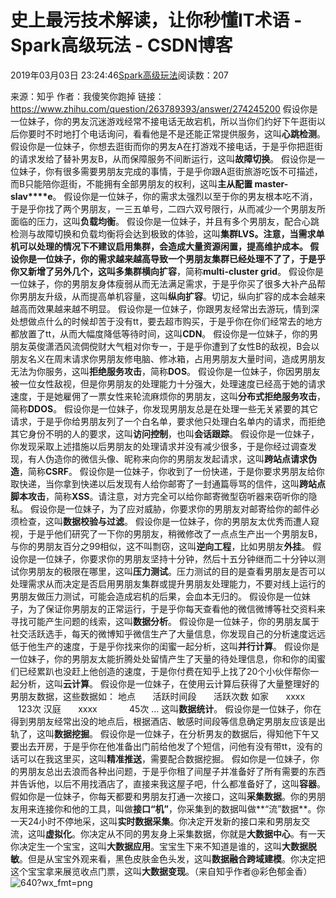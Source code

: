 # 史上最污技术解读，让你秒懂IT术语 - Spark高级玩法 - CSDN博客
2019年03月03日 23:24:46[Spark高级玩法](https://me.csdn.net/rlnLo2pNEfx9c)阅读数：207
> 
来源：知乎
作者：我傻笑你跑掉
链接：
https://www.zhihu.com/question/263789393/answer/274245200
假设你是一位妹子，你的男友沉迷游戏经常不接电话无故宕机，所以当你们约好下午逛街以后你要时不时地打个电话询问，看看他是不是还能正常提供服务，这叫**心跳检测**。
假设你是一位妹子，你想去逛街而你的男友A在打游戏不接电话，于是乎你把逛街的请求发给了替补男友B，从而保障服务不间断运行，这叫**故障切换**。
假设你是一位妹子，你有很多需要男朋友完成的事情，于是乎你跟A逛街旅游吃饭不可描述，而B只能陪你逛街，不能拥有全部男朋友的权利，这叫**主从配置 master-slav****e**。
假设你是一位妹子，你的需求太强烈以至于你的男友根本吃不消，于是乎你找了两个男朋友，一三五单号，二四六双号限行，从而减少一个男朋友所面临的压力，这叫**负载均衡**。
假设你是一位妹子，并且有多个男朋友，配合心跳检测与故障切换和负载均衡将会达到极致的体验，这叫**集群LVS。**注意，当需求单机可以处理的情况下不建议启用集群，会造成大量资源闲置，提高维护成本。
假设你是一位妹子，你的需求越来越高导致一个男朋友集群已经处理不了了，于是乎你又新增了另外几个，这叫**多集群横向扩容**，简称**multi-cluster grid**。
假设你是一位妹子，你的男朋友身体瘦弱从而无法满足需求，于是乎你买了很多大补产品帮你男朋友升级，从而提高单机容量，这叫**纵向扩容**。切记，纵向扩容的成本会越来越高而效果越来越不明显。
假设你是一位妹子，你跟男友经常出去游玩，情到深处想做点什么的时候却苦于没有tt，要去超市购买，于是乎你在你们经常去的地方都放置了tt，从而大幅度降低等待时间，这叫**CDN**。
假设你是一位妹子，你的男朋友英俊潇洒风流倜傥财大气粗对你专一，于是乎你遭到了女性B的敌视，B会以朋友名义在周末请求你男朋友修电脑、修冰箱，占用男朋友大量时间，造成男朋友无法为你服务，这叫**拒绝服务攻击**，简称**DOS**。
假设你是一位妹子，你因男朋友被一位女性敌视，但是你男朋友的处理能力十分强大，处理速度已经高于她的请求速度，于是她雇佣了一票女性来轮流麻烦你的男朋友，这叫**分布式拒绝服务攻击**，简称**DDOS**。
假设你是一位妹子，你发现男朋友总是在处理一些无关紧要的其它请求，于是乎你给男朋友列了一个白名单，要求他只处理白名单内的请求，而拒绝其它身份不明的人的要求，这叫**访问控制**，也叫**会话跟踪**。
假设你是一位妹子，你发现采取上述措施以后男朋友的处理请求并没有减少很多，于是你经过调查发现，有人伪造你的微信头像、昵称来向你的男朋友发起请求，这叫**跨站点请求伪造**，简称**CSRF**。
假设你是一位妹子，你收到了一份快递，于是你要求男朋友给你取快递，当你拿到快递以后发现有人给你邮寄了一封通篇辱骂的信件，这叫**跨站点脚本攻击**，简称**XSS**。请注意，对方完全可以给你邮寄微型窃听器来窃听你的隐私。
假设你是一位妹子，为了应对威胁，你要求你的男朋友对邮寄给你的邮件必须检查，这叫**数据校验与过滤**。
假设你是一位妹子，你的男朋友太优秀而遭人窥视，于是乎他们研究了一下你的男朋友，稍微修改了一点点生产出一个男朋友B，与你的男朋友百分之99相似，这不叫剽窃，这叫**逆向工程**，比如男朋友**外挂**。
假设你是一位妹子，你要求你的男朋友坚持十分钟，然后十五分钟继而二十分钟以测试你男朋友的极限在哪里，这叫**压力测试**。压力测试的目的是查看男朋友是否可以处理需求从而决定是否启用男朋友集群或提升男朋友处理能力，不要对线上运行的男朋友做压力测试，可能会造成宕机的后果，会血本无归的。
假设你是一位妹子，为了保证你男朋友的正常运行，于是乎你每天查看他的微信微博等社交资料来寻找可能产生问题的线索，这叫**数据分析**。
假设你是一位妹子，你的男朋友属于社交活跃选手，每天的微博知乎微信生产了大量信息，你发现自己的分析速度远远低于他生产的速度，于是乎你找来你的闺蜜一起分析，这叫**并行计算**。
假设你是一位妹子，你的男朋友太能折腾处处留情产生了天量的待处理信息，你和你的闺蜜们已经累趴也没赶上他创造的速度，于是你付费在知乎上找了20个小伙伴帮你一起分析，这叫**云计算**。
假设你是一位妹子，在使用云计算后获得了大量整理好的男朋友数据，这些数据如：
地点       活跃时间段       活跃次数
如家       xxxx            123次
汉庭       xxxx             45次
...
这叫**数据统计**。
假设你是一位妹子，你在得到男朋友经常出没的地点后，根据酒店、敏感时间段等信息确定男朋友应该是出轨了，这叫**数据挖掘**。
假设你是一位妹子，在分析男友的数据后，得知他下午又要出去开房，于是乎你在他准备出门前给他发了个短信，问他有没有带tt，没有的话可以在我这里买，这叫**精准推送**，需要配合数据挖掘。
假如你是一位妹子，你的男朋友总出去浪而各种出问题，于是乎你租了间屋子并准备好了所有需要的东西并告诉他，以后不用找酒店了，直接来我这屋子吧，什么都准备好了，这叫**容器**。
假如你是一位妹子，你每天都要和男朋友打通一次接口，这叫**采集数据**。你的男朋友用来连接你和他的工具，叫做**接口“机”**，你采集到的数据叫做**“流”数据**。你一天24小时不停地采，这叫**实时数据采集**。你决定开发新的接口来和男朋友交流，这叫**虚拟化**。你决定从不同的男友身上采集数据，你就是**大数据中心**。有一天你决定生一个宝宝，这叫**大数据应用**。宝宝生下来不知道是谁的，这叫**大数据脱敏**。但是从宝宝外观来看，黑色皮肤金色头发，这叫**数据融合跨域建模**。你决定把这个宝宝拿来展览收点门票，这叫**大数据变现**。（来自知乎作者@彩色郁金香）
![640?wx_fmt=png](https://ss.csdn.net/p?https://mmbiz.qpic.cn/mmbiz_png/adI0ApTVBFWF1rkKibTzeA8PicbicYXBsH26a9PXg2HNnlEt1thHBFxUtEjicACeaSlRWictpPziaMdibXmYq34dWfQ9w/640?wx_fmt=png)
